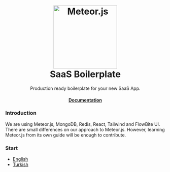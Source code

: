 <h1 align="center">
  <a href="https://meteor.com">
    <img alt="Meteor.js" src="https://dmtgy0px4zdqn.cloudfront.net/images/meteor-logo.webp" width="200" />
  </a>
  <br>
  SaaS Boilerplate
</h1>

<p align="center">
Production ready boilerplate for your new SaaS App.</p>

<h4 align="center">
  <a href="https://github.com/guncebektas/saas-boilerplate">Documentation</a>
</h4>

### Introduction
We are using Meteor.js, MongoDB, Redis, React, Tailwind and FlowBite UI.
There are small differences on our approach to Meteor.js. However, learning Meteor.js from its own guide will be
enough to contribute.

### Start
- [English](https://github.com/guncebektas/saas-boilerplate/README_EN.md)
- [Turkish](https://github.com/guncebektas/saas-boilerplate/README_TR.md)
